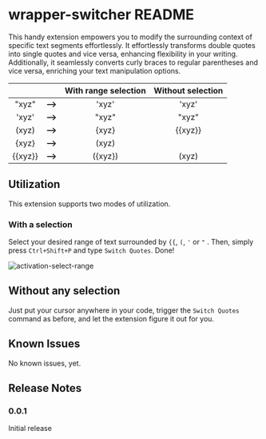 # wrapper-switcher README

This handy extension empowers you to modify the surrounding context of specific text segments effortlessly. It effortlessly transforms double quotes into single quotes and vice versa, enhancing flexibility in your writing. Additionally, it seamlessly converts curly braces to regular parentheses and vice versa, enriching your text manipulation options.

|         |        | With range selection | Without selection |
| :---:   | :---:  | :---:                | :---:             |
| "xyz"   | **⟶** | 'xyz'                | 'xyz'             |
| 'xyz'   | **⟶** | "xyz"                | "xyz"             |
| (xyz)   | **⟶** | {xyz}                | {{xyz}}           |
| {xyz}   | **⟶** | (xyz)                |                   |
| {{xyz}} | **⟶** | ({xyz})              | (xyz)             |

## Utilization

This extension supports two modes of utilization.

### With a selection
Select your desired range of text surrounded by `{{`, `(`, `'` or `"` . Then, simply press `Ctrl+Shift+P` and type `Switch Quotes`. Done!

![activation-select-range](https://github.com/mehran-naghizadeh/wrapper-switcher/assets/24450563/59546ce8-22e8-4771-b8a2-2c9b871bb850)

## Without any selection
Just put your cursor anywhere in your code, trigger the `Switch Quotes` command as before, and let the extension figure it out for you.


## Known Issues

No known issues, yet.

## Release Notes

### 0.0.1

Initial release
